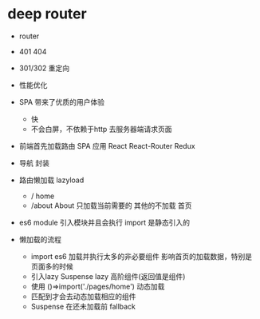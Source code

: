 # deep router

- router
- 401  404
- 301/302 重定向
- 性能优化

- SPA 带来了优质的用户体验
  - 快
  - 不会白屏，不依赖于http 去服务器端请求页面
- 前端首先加载路由  SPA 应用
  React
  React-Router
  Redux
- 导航 封装
- 路由懒加载
  lazyload
  - / home
  - /about  About
  只加载当前需要的
  其他的不加载
  首页
- es6 module 引入模块并且会执行  import 是静态引入的
- 懒加载的流程
  - import es6 加载并执行太多的非必要组件
    影响首页的加载数据，特别是页面多的时候
  - 引入lazy Suspense
    lazy 高阶组件(返回值是组件)
  - 使用 ()=>import('./pages/home')  动态加载
  - <Route /> 匹配到才会去动态加载相应的组件
  - Suspense 在还未加载前 fallback 